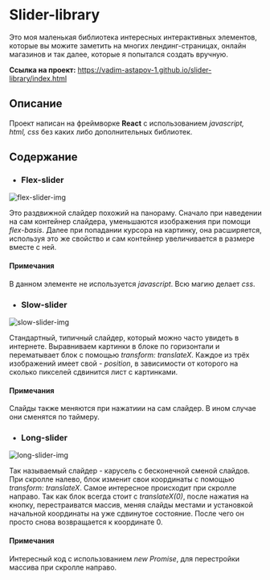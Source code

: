# Slider-library

Это моя маленькая библиотека интересных интерактивных элементов, которые вы можите
заметить на многих лендинг-страницах, онлайн магазинов и так далее, которые я попытался создать вручную.

**Сcылка на проект:** https://vadim-astapov-1.github.io/slider-library/index.html

## Описание

Проект написан на фреймворке **React** с использованием *javascript, html, css* без каких либо дополнительных библиотек.

## Содержание

- ### Flex-slider

![flex-slider-img](https://github.com/Vadim-Astapov-1/slider-library/tree/main/src/images/readme-images/flex-slider.png)

Это раздвижной слайдер похожий на панораму. Сначало при наведении на сам контейнер слайдера, уменьшаются изображения при помощи *flex-basis*. Далее при попадании курсора на картинку, она расширяется, используя это же свойство и сам контейнер увеличивается в размере вместе с ней.

#### Примечания

В данном элементе не используется *javascript*. Всю магию делает *css*.

- ### Slow-slider

![slow-slider-img](https://github.com/Vadim-Astapov-1/slider-library/tree/main/src/images/readme-images/slow-slider.png)

Стандартный, типичный слайдер, который можно часто увидеть в интернете. Выравниваем картинки в блоке по горизонтали и перематывает блок с помощью *transform: translateX*. Каждое из трёх изображений имеет свой - *position*, в зависимости от которого на сколько пикселей сдвинится лист с картинками.

#### Примечания

Слайды также меняются при нажатиии на сам слайдер. В ином случае они сменятся по таймеру.

- ### Long-slider

![long-slider-img](https://github.com/Vadim-Astapov-1/slider-library/tree/main/src/images/readme-images/long-slider.png)

Так называемый слайдер - карусель с бесконечной сменой слайдов. При скролле налево, блок изменит свои координаты с помощью *transform: translateX*. Самое интересное происходит при скролле направо. Так как блок всегда стоит с *translateX(0)*, после нажатия на кнопку, перестраиватся массив, меняя слайды местами и установкой начальной координаты на уже сдвинутое состояние. После чего он просто снова возвращается к координате 0.

#### Примечания

Интересный код с использованием *new Promise*, для перестройки массива при скролле направо.

